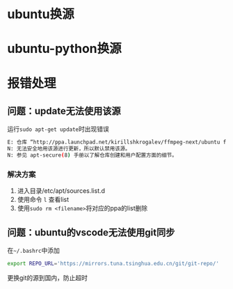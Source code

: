 # ubuntu换源



# ubuntu-python换源



# 报错处理

## 问题：update无法使用该源

运行`sudo apt-get update`时出现错误

```bash
E: 仓库 “http://ppa.launchpad.net/kirillshkrogalev/ffmpeg-next/ubuntu focal Release” 没有 Release 文件。
N: 无法安全地用该源进行更新，所以默认禁用该源。
N: 参见 apt-secure(8) 手册以了解仓库创建和用户配置方面的细节。
```

### 解决方案

1. 进入目录/etc/apt/sources.list.d
2. 使用命令 `l` 查看list
3. 使用`sudo rm <filename>`将对应的ppa的list删除

## 问题：ubuntu的vscode无法使用git同步

在`~/.bashrc`中添加

```bash
export REPO_URL='https://mirrors.tuna.tsinghua.edu.cn/git/git-repo/'
```

更换git的源到国内，防止超时